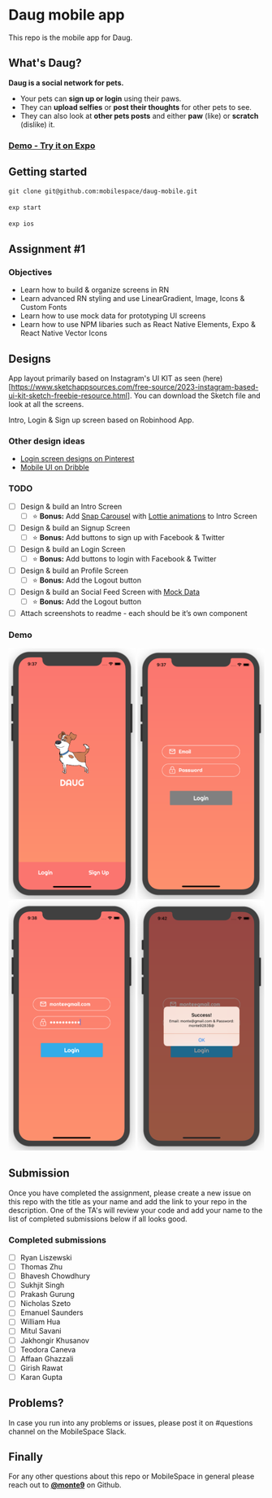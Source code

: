 # Daug mobile app

This repo is the mobile app for Daug.

## What's Daug?

**Daug is a social network for pets.**

- Your pets can **sign up or login** using their paws.
- They can **upload selfies** or **post their thoughts** for other pets to see.
- They can also look at **other pets posts** and either **paw** (like) or **scratch** (dislike) it.

### [Demo - Try it on Expo](https://exp.host/@monte9/daug-mobile)

## Getting started

```
git clone git@github.com:mobilespace/daug-mobile.git

exp start

exp ios
```

## Assignment #1

### Objectives

- Learn how to build & organize screens in RN
- Learn advanced RN styling and use LinearGradient, Image, Icons & Custom Fonts
- Learn how to use mock data for prototyping UI screens
- Learn how to use NPM libaries such as React Native Elements, Expo & React Native Vector Icons

## Designs

App layout primarily based on Instagram's UI KIT as seen (here)[https://www.sketchappsources.com/free-source/2023-instagram-based-ui-kit-sketch-freebie-resource.html]. You can download the Sketch file and look at all the screens.

Intro, Login & Sign up screen based on Robinhood App.

### Other design ideas

- [Login screen designs on Pinterest](https://www.pinterest.com/timoa/mobile-ui-logins/?lp=true)
- [Mobile UI on Dribble](https://dribbble.com/search?q=mobile+UI)

### TODO

- [ ] Design & build an Intro Screen
  - [ ] :star: **Bonus:** Add [Snap Carousel]() with [Lottie animations]() to Intro Screen
- [ ] Design & build an Signup Screen
  - [ ] :star: **Bonus:** Add buttons to sign up with Facebook & Twitter
- [ ] Design & build an Login Screen
  - [ ] :star: **Bonus:** Add buttons to login with Facebook & Twitter
- [ ] Design & build an Profile Screen
  - [ ] :star: **Bonus:** Add the Logout button
- [ ] Design & build an Social Feed Screen with [Mock Data]()
  - [ ] :star: **Bonus:** Add the Logout button
- [ ] Attach screenshots to readme - each should be it’s own component

### Demo
<div stlye={{display: flex; flex-direction: row}}>
  <img src="screenshots/intro_screen.png" width="250" />
  <img src="screenshots/login_screen_1.png" width="250" />
  <img src="screenshots/login_screen_2.png" width="250" />
  <img src="screenshots/login_screen_3.png" width="250" />
</div>

## Submission

Once you have completed the assignment, please create a new issue on this repo with the title as your name and add the link to your repo in the description. One of the TA's will review your code and add your name to the list of completed submissions below if all looks good.

### Completed submissions

- [ ] Ryan Liszewski
- [ ] Thomas Zhu
- [ ] Bhavesh Chowdhury
- [ ] Sukhjit Singh
- [ ] Prakash Gurung
- [ ] Nicholas Szeto
- [ ] Emanuel Saunders
- [ ] William Hua
- [ ] Mitul Savani
- [ ] Jakhongir Khusanov
- [ ] Teodora Caneva
- [ ] Affaan Ghazzali
- [ ] Girish Rawat
- [ ] Karan Gupta

## Problems?

In case you run into any problems or issues, please post it on #questions channel on the MobileSpace Slack.

## Finally

For any other questions about this repo or MobileSpace in general please reach out to [**@monte9**](https://github.com/monte9) on Github.


